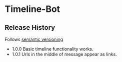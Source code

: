 # Timeline-Bot
## Release History
Follows [semantic versioning](https://docs.npmjs.com/getting-started/semantic-versioning#semver-for-publishers)
* 1.0.0 Basic timeline functionality works.
* 1.0.1 Urls in the middle of message appear as links.